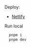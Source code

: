 Deploy:
- [Netlify](https://bucolic-taiyaki-fe173d.netlify.app/)

Run local
```bash
  pnpm i
  pnpm dev
```
